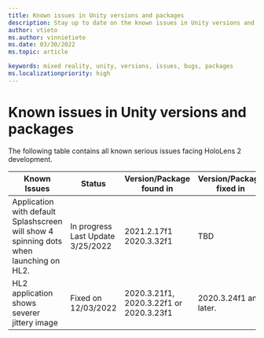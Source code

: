 ```yaml
---
title: Known issues in Unity versions and packages
description: Stay up to date on the known issues in Unity versions and packages.
author: vtieto
ms.author: vinnietieto
ms.date: 03/30/2022
ms.topic: article

keywords: mixed reality, unity, versions, issues, bugs, packages
ms.localizationpriority: high
---
```


# Known issues in Unity versions and packages

The following table contains all known serious issues facing HoloLens 2 development.

| Known Issues | Status | Version/Package found in | Version/Package fixed in |
| --- | --- | ---- | --- |
| Application with default Splashscreen will show 4 spinning dots when launching on HL2. |In progress Last Update 3/25/2022 | 2021.2.17f1  2020.3.32f1  | TBD |
| HL2 application shows severer jittery image | Fixed on 12/03/2022 | 2020.3.21f1, 2020.3.22f1 or 2020.3.23f1 | 2020.3.24f1 and later. |
